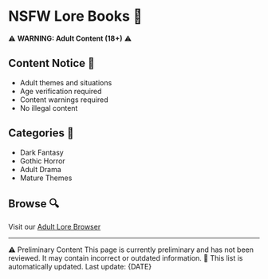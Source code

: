 # NSFW Lore Books 🔞

⚠️ **WARNING: Adult Content (18+)** ⚠️

## Content Notice 📢
- Adult themes and situations
- Age verification required
- Content warnings required
- No illegal content

## Categories 📑
- Dark Fantasy
- Gothic Horror
- Adult Drama
- Mature Themes

## Browse 🔍
Visit our [Adult Lore Browser](https://your-future-website.com/lore/nsfw)

---
⚠️ Preliminary Content
This page is currently preliminary and has not been reviewed. It may contain incorrect or outdated information.
🔄 This list is automatically updated. Last update: {DATE}